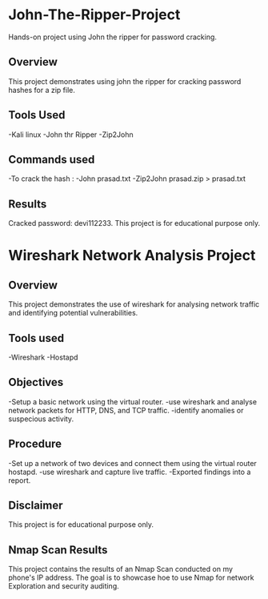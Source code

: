 # John-The-Ripper-Project
Hands-on project using John the ripper for password cracking.
## Overview
This project demonstrates using john the ripper for cracking password hashes for a zip file.
## Tools Used
-Kali linux
-John thr Ripper
-Zip2John
## Commands used
-To crack the hash :
-John prasad.txt
-Zip2John prasad.zip > prasad.txt

## Results
Cracked password: devi112233.
This project is for educational purpose only. 


# Wireshark Network Analysis Project 
## Overview
This project demonstrates the use of wireshark for analysing network traffic and identifying potential vulnerabilities.
## Tools used
-Wireshark
-Hostapd
## Objectives
-Setup a basic network using the virtual router.
-use wireshark and analyse network packets for HTTP, DNS, and TCP traffic.
-identify anomalies or suspecious activity.
## Procedure
-Set up a network of two devices and connect them using the virtual router hostapd.
-use wireshark and capture live traffic.
-Exported findings into a report.
## Disclaimer
This project is for educational purpose only.

## Nmap Scan Results
This project contains the results of an Nmap Scan 
conducted on my phone's IP address.
The goal is to showcase hoe to use Nmap for network Exploration and security auditing.
